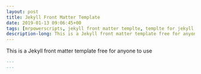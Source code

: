 ```yaml
---
layout: post
title: Jekyll Front Matter Template
date: 2019-01-13 09:06:45+00
tags: [mrpowerscripts, jekyll front matter templte, templte for jekyll front matter, ruby jekyll front matter, front matter template jekyll]
description-long: This is a Jekyll front matter template free for anyone to use
---
```


This is a Jekyll front matter template free for anyone to use
```markdown
---
---
```